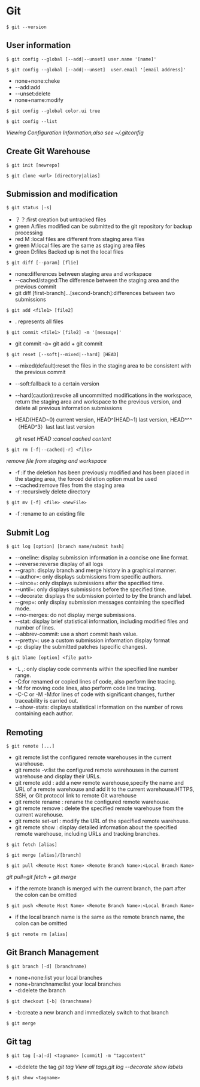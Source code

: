 # Git
```
$ git --version
```
## User information
```
$ git config --global [--add|--unset] user.name '[name]'
```
```
$ git config --global [--add|--unset]  user.email '[email address]'
```
* none+none:cheke
* --add:add
* --unset:delete
* none+name:modify
```
$ git config --global color.ui true
```
```
$ git config --list
```
*Viewing Configuration Information,also see ~/.gitconfig*

## Create Git Warehouse
```
$ git init [newrepo]
```
```
$ git clone <url> [directory|alias]
```
## Submission and modification
```
$ git status [-s]
```
* ？？:first creation but untracked files
* green A:files modified can be submitted to the git repository for backup processing
* red M :local files are different from staging area files
* green M:local files are the same as staging area files
* green D:files Backed up is not the local files
```
$ git diff [--param] [flie]
```
* none:differences between staging area and workspace
* --cached/staged:The difference between the staging area and the previous commit
* git diff [first-branch]...[second-branch]:differences between two submissions
```
$ git add <file1> [file2]
```
* . represents all files 
```
$ git commit <file1> [file2] -m '[message]'
```
* git commit -a= git add + git commit

```
$ git reset [--soft|--mixed|--hard] [HEAD]
```
* --mixed(default):reset the files in the staging area to be consistent with the previous commit
* --soft:fallback to a certain version
* --hard(caution):revoke all uncommitted modifications in the workspace, return the staging area and workspace to the previous version, and delete all previous information submissions
* HEAD(HEAD~0) current version, HEAD^(HEAD~1) last version, HEAD^^^（HEAD^3）last last last version

  *git reset HEAD :cancel cached content*
  
```
$ git rm [-f|--cached|-r] <file>
```
*remove file from staging and workspace*
* -f :if the deletion has been previously modified and has been placed in the staging area, the forced deletion option must be used
* --cached:remove files from the staging area
* -r :recursively delete directory
```
$ git mv [-f] <file> <newFile>
```
* -f :rename to an existing file
## Submit Log
```
$ git log [option] [branch name/submit hash]
```
* --oneline: display submission information in a concise one line format.
* --reverse:reverse display of all logs
* --graph: display branch and merge history in a graphical manner.
* --author=<Author>: only displays submissions from specific authors.
* --since=<Time>: only displays submissions after the specified time.
* --until=<Time>: only displays submissions before the specified time.
* --decorate: displays the submission pointed to by the branch and label.
* --grep=<Mode>: only display submission messages containing the specified mode.
* --no-merges: do not display merge submissions.
* --stat: display brief statistical information, including modified files and number of lines.
* --abbrev-commit: use a short commit hash value.
* --pretty=<Format>: use a custom submission information display format
* -p: display the submitted patches (specific changes).
```
$ git blame [option] <file path>
```
* -L <StartLineNumber>,<EndLineNumber>: only display code comments within the specified line number range.
* -C:for renamed or copied lines of code, also perform line tracing.
* -M:for moving code lines, also perform code line tracing.
* -C-C or -M -M:for lines of code with significant changes, further traceability is carried out.
* --show-stats: displays statistical information on the number of rows containing each author.

## Remoting
```
$ git remote [...]
```
* git remote:list the configured remote warehouses in the current warehouse.
* git remote -v:list the configured remote warehouses in the current warehouse and display their URLs.
* git remote add <remotename> <remoteurl>: add a new remote warehouse,specify the name and URL of a remote warehouse and add it to the current warehouse.HTTPS, SSH, or Git protocol link to remote Git warehouse
* git remote rename <oldname> <newname>: rename the configured remote warehouse.
* git remote remove <remotename>: delete the specified remote warehouse from the current warehouse.
* git remote set-url <remotename> <newurl>: modify the URL of the specified remote warehouse.
* git remote show <remotename>: display detailed information about the specified remote warehouse, including URLs and tracking branches.
```
$ git fetch [alias]
```
```
$ git merge [alias]/[branch]
```
```
$ git pull <Remote Host Name> <Remote Branch Name>:<Local Branch Name>
```
*git pull=git fetch + git merge*
* if the remote branch is merged with the current branch, the part after the colon can be omitted
```
$ git push <Remote Host Name> <Remote Branch Name>:<Local Branch Name>
```
* if the local branch name is the same as the remote branch name, the colon can be omitted
```
$ git remote rm [alias]
```
## Git Branch Management
```
$ git branch [-d] [branchname)
```
* none+none:list your local branches
* none+branchname:list your local branches
* -d:delete the branch
```
$ git checkout [-b] (branchname)
```
* -b:create a new branch and immediately switch to that branch
```
$ git merge
```
## Git tag
```
$ git tag [-a|-d] <tagname> [commit] -m "tagcontent"
```
* -d:delete the tag
*git tag View all tags,git log --decorate show labels*
```
$ git show <tagname>
```


















